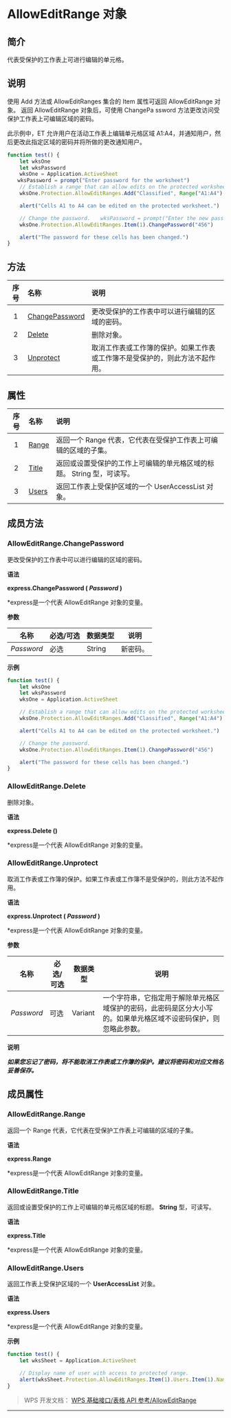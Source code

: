 # AllowEditRange 对象

## 简介

代表受保护的工作表上可进行编辑的单元格。

## 说明

使用 Add 方法或 AllowEditRanges 集合的 Item 属性可返回 AllowEditRange 对象。 返回 AllowEditRange 对象后，可使用 ChangePa ssword 方法更改访问受保护工作表上可编辑区域的密码。

此示例中，ET 允许用户在活动工作表上编辑单元格区域 A1:A4，并通知用户，然后更改此指定区域的密码并将所做的更改通知用户。

``` JavaScript
function test() {
    let wksOne
    let wksPassword
    wksOne = Application.ActiveSheet
　　wksPassword = prompt("Enter password for the worksheet")
    // Establish a range that can allow edits on the protected worksheet.
    wksOne.Protection.AllowEditRanges.Add("Classified", Range("A1:A4"), "123")

    alert("Cells A1 to A4 can be edited on the protected worksheet.")

    // Change the password.　　wksPassword = prompt("Enter the new password for the worksheet")
    wksOne.Protection.AllowEditRanges.Item(1).ChangePassword("456")

    alert("The password for these cells has been changed.")
} 
```

## 方法

| 序号 | 名称                                             | 说明                                                                         |
|:----:|:-------------------------------------------------|:-----------------------------------------------------------------------------|
|  1   | [ChangePassword](#AllowEditRange.ChangePassword) | 更改受保护的工作表中可以进行编辑的区域的密码。                               |
|  2   | [Delete](#AllowEditRange.Delete)                 | 删除对象。                                                                   |
|  3   | [Unprotect](#AllowEditRange.Unprotect)           | 取消工作表或工作簿的保护。如果工作表或工作簿不是受保护的，则此方法不起作用。 |

## 属性

| 序号 | 名称                           | 说明                                                                   |
|:----:|:-------------------------------|:-----------------------------------------------------------------------|
|  1   | [Range](#AllowEditRange.Range) | 返回一个 Range 代表，它代表在受保护工作表上可编辑的区域的子集。        |
|  2   | [Title](#AllowEditRange.Title) | 返回或设置受保护的工作上可编辑的单元格区域的标题。 String 型，可读写。 |
|  3   | [Users](#AllowEditRange.Users) | 返回工作表上受保护区域的一个 UserAccessList 对象。                     |

## 成员方法

### AllowEditRange.ChangePassword

更改受保护的工作表中可以进行编辑的区域的密码。

**语法**

**express.ChangePassword ( *Password* )**

\*express是一个代表 AllowEditRange 对象的变量。

**参数**

| 名称       | 必选/可选 | 数据类型 | 说明     |
|------------|-----------|----------|----------|
| *Password* | 必选      | String   | 新密码。 |

**示例**

``` JavaScript
function test() {
    let wksOne
    let wksPassword
    wksOne = Application.ActiveSheet

    // Establish a range that can allow edits on the protected worksheet.
    wksOne.Protection.AllowEditRanges.Add("Classified", Range("A1:A4"), "123")

    alert("Cells A1 to A4 can be edited on the protected worksheet.")

    // Change the password.
    wksOne.Protection.AllowEditRanges.Item(1).ChangePassword("456")

    alert("The password for these cells has been changed.")
}
```

### AllowEditRange.Delete

删除对象。

**语法**

**express.Delete ()**

\*express是一个代表 AllowEditRange 对象的变量。

### AllowEditRange.Unprotect

取消工作表或工作簿的保护。如果工作表或工作簿不是受保护的，则此方法不起作用。

**语法**

**express.Unprotect ( *Password* )**

\*express是一个代表 AllowEditRange 对象的变量。

**参数**

| 名称       | 必选/可选 | 数据类型 | 说明                                                                                                             |
|------------|-----------|----------|------------------------------------------------------------------------------------------------------------------|
| *Password* | 可选      | Variant  | 一个字符串，它指定用于解除单元格区域保护的密码，此密码是区分大小写的。如果单元格区域不设密码保护，则忽略此参数。 |

**说明**

***如果您忘记了密码，将不能取消工作表或工作簿的保护。建议将密码和对应文档名妥善保存。***

## 成员属性

### AllowEditRange.Range

返回一个 Range 代表，它代表在受保护工作表上可编辑的区域的子集。

**语法**

**express.Range**

\*express是一个代表 AllowEditRange 对象的变量。

### AllowEditRange.Title

返回或设置受保护的工作上可编辑的单元格区域的标题。 **String** 型，可读写。

**语法**

**express.Title**

\*express是一个代表 AllowEditRange 对象的变量。

### AllowEditRange.Users

返回工作表上受保护区域的一个 **UserAccessList** 对象。

**语法**

**express.Users**

\*express是一个代表 AllowEditRange 对象的变量。

**示例**

``` JavaScript
function test() {
    let wksSheet = Application.ActiveSheet

    // Display name of user with access to protected range.
    alert(wksSheet.Protection.AllowEditRanges.Item(1).Users.Item(1).Name)
}
```

> WPS 开发文档： [WPS 基础接口/表格 API 参考/AllowEditRange](https://qn.cache.wpscdn.cn/encs/doc/office_v19/index.htm)

------------------------------------------------------------------------
